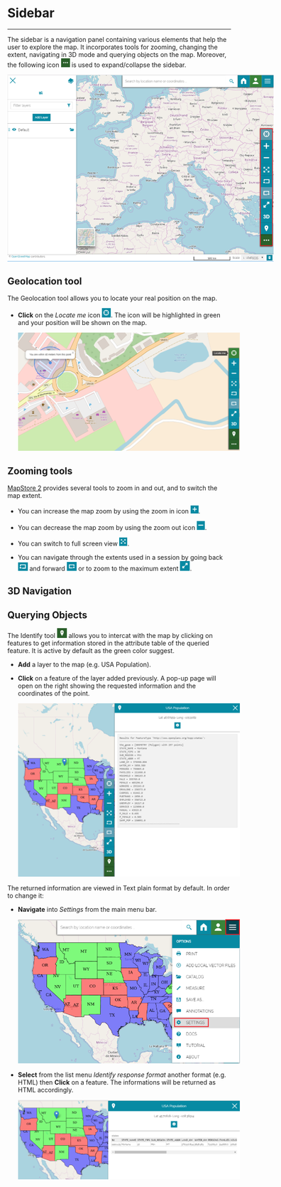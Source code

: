 # Sidebar
*********

The sidebar is a navigation panel containing various elements that help the user to explore the map. It incorporates tools for zooming, changing the extent, navigating in 3D mode and querying objects on the map. Moreover, the following icon <img src="img/collapse.png" style="max-width:20px;"/> is used to expand/collapse the sidebar.

<img src="img/side-bar-1.png" style="max-width:600px;" />

Geolocation tool
----------------

The Geolocation tool allows you to locate your real position on the map.

* **Click** on the *Locate me* icon <img src="img/geolocation.png" style="max-width:20px;"/>. The icon will be highlighted in green and your position will be shown on the map.

  <img src="img/position.png" style="max-width:500px;" />

Zooming tools
-------------

[MapStore 2](https://mapstore2.geo-solutions.it/mapstore/#/) provides several tools to zoom in and out, and to switch the map extent. 

* You can increase the map zoom by using the zoom in icon <img src="img/zoom-in.png" style="max-width:18px;"/>.

* You can decrease the map zoom by using the zoom out icon <img src="img/zoom-out.png" style="max-width:18px;"/>.

* You can switch to full screen view <img src="img/full-screen.png" style="max-width:18px;"/>.

* You can navigate through the extents used in a session by going back <img src="img/back-extent.png" style="max-width:22px;"/> and forward <img src="img/forward-extent.png" style="max-width:22px;"/> or to zoom to the maximum extent <img src="img/max-extent.png" style="max-width:22px;"/>.

3D Navigation
-------------




Querying Objects
----------------

The Identify tool  <img src="img/identify.png" style="max-width:22px;"/> allows you to intercat with the map by clicking on features to get information stored in the attribute table of the queried feature. It is active by default as the green color suggest. 

* **Add** a layer to the map (e.g. USA Population).
* **Click** on a feature of the layer added previously. A pop-up page will open on the right showing the requested information and the coordinates of the point. 

  <img src="img/get-info.png" style="max-width:500px;" />

The returned information are viewed in Text plain format by default. In order to change it:

* **Navigate** into *Settings* from the main menu bar. 

  <img src="img/settings.png" style="max-width:500px;" />

* **Select** from the list menu *Identify response format* another format (e.g. HTML) then **Click** on a feature. The informations will be returned as HTML accordingly.  

  <img src="img/html-info.png" style="max-width:500px;" />
